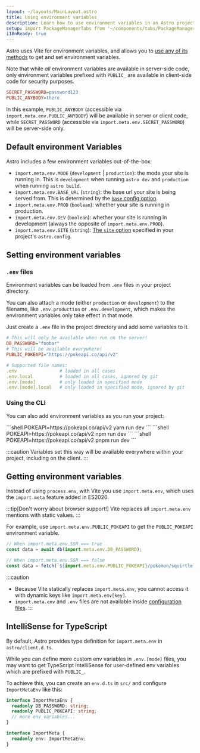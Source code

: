 ```yaml
---
layout: ~/layouts/MainLayout.astro
title: Using environment variables
description: Learn how to use environment variables in an Astro project.
setup: import PackageManagerTabs from '~/components/tabs/PackageManagerTabs.astro'
i18nReady: true
---
```


Astro uses Vite for environment variables, and allows you to [use any of its methods](https://vitejs.dev/guide/env-and-mode.html) to get and set environment variables.

Note that while _all_ environment variables are available in server-side code, only environment variables prefixed with `PUBLIC_` are available in client-side code for security purposes.

```ini title=".env"
SECRET_PASSWORD=password123
PUBLIC_ANYBODY=there
```

In this example, `PUBLIC_ANYBODY` (accessible via `import.meta.env.PUBLIC_ANYBODY`) will be available in server or client code, while `SECRET_PASSWORD` (accessible via `import.meta.env.SECRET_PASSWORD`) will be server-side only.

## Default environment Variables

Astro includes a few environment variables out-of-the-box:

- `import.meta.env.MODE` (`development` | `production`): the mode your site is running in. This is `development` when running `astro dev` and `production` when running `astro build`.
- `import.meta.env.BASE_URL` (`string`): the base url your site is being served from. This is determined by the [`base` config option](/en/reference/configuration-reference/#base).
- `import.meta.env.PROD` (`boolean`): whether your site is running in production.
- `import.meta.env.DEV` (`boolean`): whether your site is running in development (always the opposite of `import.meta.env.PROD`).
- `import.meta.env.SITE` (`string`): [The `site` option](/en/reference/configuration-reference/#site) specified in your project's `astro.config`.

## Setting environment variables

### `.env` files
Environment variables can be loaded from `.env` files in your project directory.

You can also attach a mode (either `production` or `development`) to the filename, like `.env.production` or `.env.development`, which makes the environment variables only take effect in that mode.

Just create a `.env` file in the project directory and add some variables to it.

```ini title=".env"
# This will only be available when run on the server!
DB_PASSWORD="foobar"
# This will be available everywhere!
PUBLIC_POKEAPI="https://pokeapi.co/api/v2"
```

```yaml
# Supported file names:
.env                # loaded in all cases
.env.local          # loaded in all cases, ignored by git
.env.[mode]         # only loaded in specified mode
.env.[mode].local   # only loaded in specified mode, ignored by git
```

### Using the CLI
You can also add environment variables as you run your project:

<PackageManagerTabs>
 <Fragment slot="yarn">
    ```shell
    POKEAPI=https://pokeapi.co/api/v2 yarn run dev
    ```
 </Fragment>
 <Fragment slot="npm">
    ```shell
    POKEAPI=https://pokeapi.co/api/v2 npm run dev
    ```
 </Fragment>
 <Fragment slot="pnpm">
    ```shell
    POKEAPI=https://pokeapi.co/api/v2 pnpm run dev
    ```
 </Fragment>
</PackageManagerTabs>

:::caution
Variables set this way will be available everywhere within your project, including on the client.
:::
## Getting environment variables

Instead of using `process.env`, with Vite you use `import.meta.env`, which uses the `import.meta` feature added in ES2020.

:::tip[Don't worry about browser support!]
Vite replaces all `import.meta.env` mentions with static values.
:::

For example, use `import.meta.env.PUBLIC_POKEAPI` to get the `PUBLIC_POKEAPI` environment variable.

```js /(?<!//.*)import.meta.env.[A-Z_]+/
// When import.meta.env.SSR === true
const data = await db(import.meta.env.DB_PASSWORD);

// When import.meta.env.SSR === false
const data = fetch(`${import.meta.env.PUBLIC_POKEAPI}/pokemon/squirtle`);
```

:::caution
- Because Vite statically replaces `import.meta.env`, you cannot access it with dynamic keys like `import.meta.env[key]`.
- `import.meta.env` and `.env` files are not available inside [configuration files](/en/guides/configuring-astro#environment-variables). 
:::

## IntelliSense for TypeScript

By default, Astro provides type definition for `import.meta.env` in `astro/client.d.ts`. 

While you can define more custom env variables in `.env.[mode]` files, you may want to get TypeScript IntelliSense for user-defined env variables which are prefixed with `PUBLIC_`.

To achieve this, you can create an `env.d.ts` in `src/` and configure `ImportMetaEnv` like this:

```ts title="src/env.d.ts"
interface ImportMetaEnv {
  readonly DB_PASSWORD: string;
  readonly PUBLIC_POKEAPI: string;
  // more env variables...
}

interface ImportMeta {
  readonly env: ImportMetaEnv;
}
```
